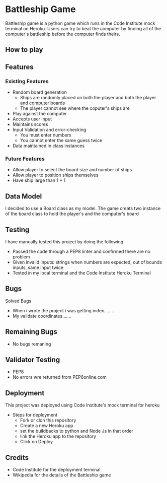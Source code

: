 # Battleship Game

Battleship game is a python game which runs in the Code Institute mock terminal on Heroku.
Users can try to beat the computer by finding all of the computer's battleship before the computer finds theirs.

## How to play
## Features
### Existing Features
   * Random board generation
     * Ships are randomly placed on both the player and both the player and computer boards
     * The player cannot see where the coputer's ships are
   * Play against the computer 
   * Accepts user input
   * Maintains scores
   * Input Validation and error-checking 
     * You must enter numbers
     * You cannot enter the same guess twice
   * Data maintained in class instances

  ### Future Features
   * Allow player to select the board size and number of ships
   * Allow player to position ships themselves
   * Have ship large than 1 * 1

## Data Model
  I decided to use a Board class as my model. The game creats two instance of the board class to hold the player's and the computer's board

## Testing
  I have manually tested this project by doing the following
  * Passed the code through a PEP8 linter and confirmed there are no problem
  * Given invalid inputs: strings when numbers are expected, out of bounds inputs, same input twice
  * Tested in my local terminal and the Code Institute Heroku Terminal

## Bugs
  Solved Bugs
   * When i wrote the project i was getting index........
   * My validate coordinates.......

## Remaining Bugs
   * No bugs remaning

## Validator Testing
   * PEP8
   * No errors wre returned from PEP8online.com

## Deployment
  This project was deployed using Code Institute's mock terminal for heroku
  * Steps for deployment
    * Fork or clon this repository
    * Create a new Heroku app
    * set the buildbacks to python and Node Js in that order
    * link the Heroku app to the repository
    * Click on Deploy
## Credits 
  * Code Institute for the deployment terminal
  * Wikipedia for the details of the Battleship game          
    